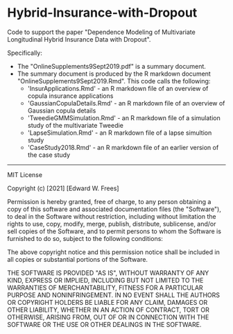 # Hybrid-Insurance-with-Dropout
Code to support the paper "Dependence Modeling of Multivariate Longitudinal Hybrid Insurance Data with Dropout".

Specifically:

*  The "OnlineSupplements9Sept2019.pdf" is a summary document.
*  The summary document is produced by the R markdown document "OnlineSupplements9Sept2019.Rmd". This code calls the following:
   *    'InsurApplications.Rmd' - an R markdown file of an overview of copula insurance applications 
   *    'GaussianCopulaDetails.Rmd' - an R markdown file of an overview of Gaussian copula details
    *    'TweedieGMMSimulation.Rmd' - an R markdown file of a simulation study of the multivariate Tweedie
   *    'LapseSimulation.Rmd' - an R markdown file of a lapse simultion study
   *    'CaseStudy2018.Rmd' - an R markdown file of an earlier version of the case study

*********************
MIT License

Copyright (c) [2021] [Edward W. Frees]

Permission is hereby granted, free of charge, to any person obtaining a copy of this software and associated documentation files (the "Software"), to deal in the Software without restriction, including without limitation the rights to use, copy, modify, merge, publish, distribute, sublicense, and/or sell copies of the Software, and to permit persons to whom the Software is furnished to do so, subject to the following conditions:

The above copyright notice and this permission notice shall be included in all copies or substantial portions of the Software.

THE SOFTWARE IS PROVIDED "AS IS", WITHOUT WARRANTY OF ANY KIND, EXPRESS OR IMPLIED, INCLUDING BUT NOT LIMITED TO THE WARRANTIES OF MERCHANTABILITY, FITNESS FOR A PARTICULAR PURPOSE AND NONINFRINGEMENT. IN NO EVENT SHALL THE AUTHORS OR COPYRIGHT HOLDERS BE LIABLE FOR ANY CLAIM, DAMAGES OR OTHER LIABILITY, WHETHER IN AN ACTION OF CONTRACT, TORT OR OTHERWISE, ARISING FROM, OUT OF OR IN CONNECTION WITH THE SOFTWARE OR THE USE OR OTHER DEALINGS IN THE SOFTWARE.
